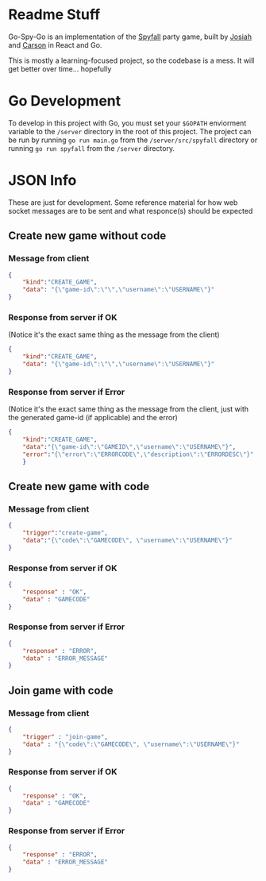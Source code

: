 # Readme Stuff

Go-Spy-Go is an implementation of the [Spyfall](http://international.hobbyworld.ru/spyfall) party game, built by [Josiah](https://josnun.github.io/) and [Carson](https://carsonseese.com) in React and Go.

This is mostly a learning-focused project, so the codebase is a mess. It will get better over time... hopefully

# Go Development

To develop in this project with Go, you must set your `$GOPATH` enviorment variable to the `/server` directory in the root of this project. The project can be run by running `go run main.go` from the `/server/src/spyfall` directory or running `go run spyfall` from the `/server` directory.

# JSON Info

These are just for development. Some reference material for how web socket messages are to be sent and what responce(s) should be expected

## Create new game without code

### Message from client

```json
{
    "kind":"CREATE_GAME",
    "data": "{\"game-id\":\"\",\"username\":\"USERNAME\"}"
}
```

### Response from server if OK

(Notice it's the exact same thing as the message from the client)

```json
{
    "kind":"CREATE_GAME",
    "data": "{\"game-id\":\"\",\"username\":\"USERNAME\"}"
}
```

### Response from server if Error

(Notice it's the exact same thing as the message from the client, just with the generated game-id (if applicable) and the error)

```json
{
    "kind":"CREATE_GAME",
    "data":"{\"game-id\":\"GAMEID\",\"username\":\"USERNAME\"}",
    "error":"{\"error\":\"ERRORCODE\",\"description\":\"ERRORDESC\"}"
    }
```

## Create new game with code

### Message from client

```json
{
    "trigger":"create-game",
    "data":"{\"code\":\"GAMECODE\", \"username\":\"USERNAME\"}"
}
```

### Response from server if OK

```json
{
    "response" : "OK",
    "data" : "GAMECODE"
}
```

### Response from server if Error

```json
{
    "response" : "ERROR",
    "data" : "ERROR_MESSAGE"
}
```

## Join game with code

### Message from client

```json
{
    "trigger" : "join-game",
    "data" : "{\"code\":\"GAMECODE\", \"username\":\"USERNAME\"}"
}
```

### Response from server if OK

```json
{
    "response" : "OK",
    "data" : "GAMECODE"
}
```

### Response from server if Error

```json
{
    "response" : "ERROR",
    "data" : "ERROR_MESSAGE"
}
```